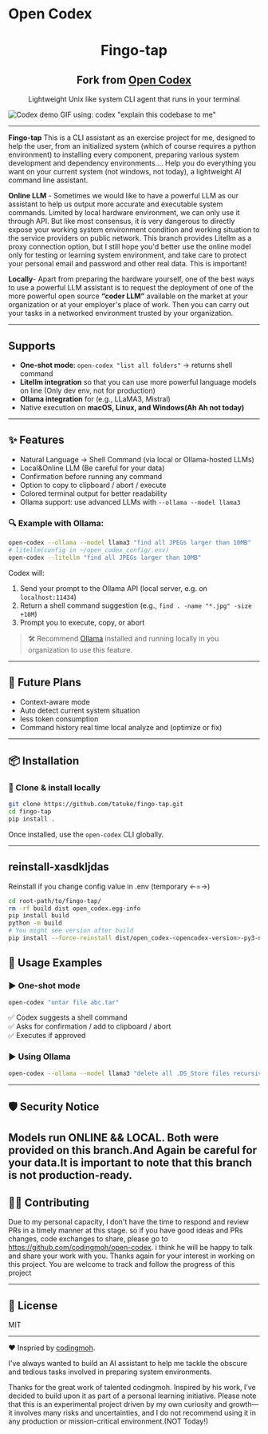 # Open Codex

<h1 align="center">Fingo-tap</h1>
<h2 align="center">Fork from <a href="https://github.com/codingmoh/open-codex">Open Codex</a></h2>
<p align="center">Lightweight Unix like system CLI agent that runs in your terminal</p>


![Codex demo GIF using: codex "explain this codebase to me"](./.github/demo.gif)

---

**Fingo-tap** This is a CLI assistant as an exercise project for me, designed to help the user, from an initialized system (which of course requires a python environment) to installing every component, preparing various system development and dependency environments.... Help you do everything you want on your current system (not windows, not today), a lightweight AI command line assistant.

**Online LLM** - Sometimes we would like to have a powerful LLM as our assistant to help us output more accurate and executable system commands. Limited by local hardware environment, we can only use it through API. But like most consensus, it is very dangerous to directly expose your working system environment condition and working situation to the service providers on public network. This branch provides Litellm as a proxy connection option, but I still hope you'd better use the online model only for testing or learning system environment, and take care to protect your personal email and password and other real data. This is important!

**Locally**- Apart from preparing the hardware yourself, one of the best ways to use a powerful LLM assistant is to request the deployment of one of the more powerful open source **“coder LLM”** available on the market at your organization or at your employer's place of work. Then you can carry out your tasks in a networked environment trusted by your organization.

---

## Supports

* **One-shot mode**: `open-codex "list all folders"` -> returns shell command
* **Litellm integration** so that you can use more powerful language models on line (Only dev env, not for production)
* **Ollama integration** for (e.g., LLaMA3, Mistral)
* Native execution on **macOS, Linux, and Windows(Ah Ah not today)**
---
## ✨ Features

- Natural Language → Shell Command (via local or Ollama-hosted LLMs)
- Local&Online LLM (Be careful for your data)
- Confirmation before running any command
- Option to copy to clipboard / abort / execute
- Colored terminal output for better readability
- Ollama support: use advanced LLMs with `--ollama --model llama3`

### 🔍 Example with Ollama:

```bash
open-codex --ollama --model llama3 "find all JPEGs larger than 10MB"
# litellm(config in ~/open_codex_config/.env)
open-codex --litellm "find all JPEGs larger than 10MB"
```

Codex will:

1. Send your prompt to the Ollama API (local server, e.g. on `localhost:11434`)
2. Return a shell command suggestion (e.g., `find . -name "*.jpg" -size +10M`)
3. Prompt you to execute, copy, or abort

> 🛠️ Recommend [Ollama](https://ollama.com) installed and running locally in you organization to use this feature.

---

## 🧱 Future Plans

- Context-aware mode
- Auto detect current system situation
- less token consumption
- Command history real time local analyze and (optimize or fix) 
---

## 📦 Installation



### 🔹 Clone & install locally

```bash
git clone https://github.com/tatuke/fingo-tap.git    
cd fingo-tap
pip install .
```

Once installed, use the `open-codex` CLI globally.

---

## reinstall-xasdkljdas
Reinstall if you change config value in .env (temporary <-=->)
```bash
cd root-path/to/fingo-tap/
rm -rf build dist open_codex.egg-info
pip install build
python -m build
# You might see version after build
pip install --force-reinstall dist/open_codex-<opencodex-version>-py3-none-any.whl
```

## 🚀 Usage Examples

### ▶️ One-shot mode

```bash
open-codex "untar file abc.tar"
```
✅ Codex suggests a shell command  
✅ Asks for confirmation / add to clipboard / abort  
✅ Executes if approved

### ▶️ Using Ollama

```bash
open-codex --ollama --model llama3 "delete all .DS_Store files recursively"
```

---

## 🛡️ Security Notice

Models run **ONLINE** && **LOCAL**. Both were provided on this branch.And Again be careful for your data.It is important to note that this branch is not production-ready.
---

## 🧑‍💻 Contributing

Due to my personal capacity, I don't have the time to respond and review PRs in a timely manner at this stage. so if you have good ideas and PRs changes, code exchanges to share, please go to https://github.com/codingmoh/open-codex. i think he will be happy to talk and share your work with you. Thanks again for your interest in working on this project. You are welcome to track and follow the progress of this project

---

## 📝 License

MIT

---
❤️ Inspried by [codingmoh](https://github.com/codingmoh).



I've always wanted to build an AI assistant to help me tackle the obscure and tedious tasks involved in preparing system environments.

Thanks for the great work of talented codingmoh. Inspired by his work, I’ve decided to build upon it as part of a personal learning initiative. Please note that this is an experimental project driven by my own curiosity and growth—it involves many risks and uncertainties, and I do not recommend using it in any production or mission-critical environment.(NOT Today!)


